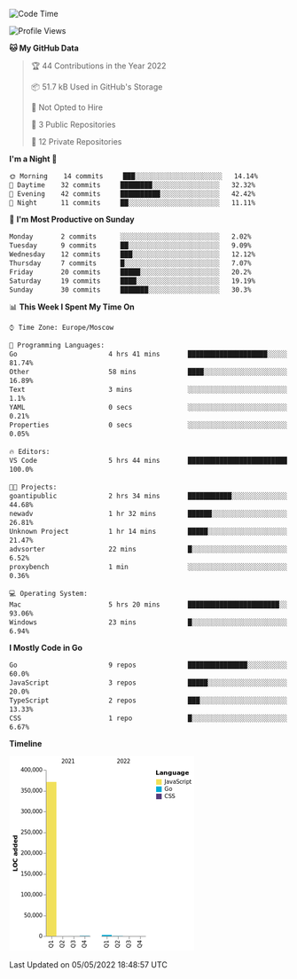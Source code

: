 <!--START_SECTION:waka-->
![Code Time](http://img.shields.io/badge/Code%20Time-293%20hrs%203%20mins-blue)

![Profile Views](http://img.shields.io/badge/Profile%20Views-0-blue)

**🐱 My GitHub Data** 

> 🏆 44 Contributions in the Year 2022
 > 
> 📦 51.7 kB Used in GitHub's Storage 
 > 
> 🚫 Not Opted to Hire
 > 
> 📜 3 Public Repositories 
 > 
> 🔑 12 Private Repositories  
 > 
**I'm a Night 🦉** 

```text
🌞 Morning    14 commits     ███░░░░░░░░░░░░░░░░░░░░░░   14.14% 
🌆 Daytime    32 commits     ████████░░░░░░░░░░░░░░░░░   32.32% 
🌃 Evening    42 commits     ██████████░░░░░░░░░░░░░░░   42.42% 
🌙 Night      11 commits     ██░░░░░░░░░░░░░░░░░░░░░░░   11.11%

```
📅 **I'm Most Productive on Sunday** 

```text
Monday       2 commits      ░░░░░░░░░░░░░░░░░░░░░░░░░   2.02% 
Tuesday      9 commits      ██░░░░░░░░░░░░░░░░░░░░░░░   9.09% 
Wednesday    12 commits     ███░░░░░░░░░░░░░░░░░░░░░░   12.12% 
Thursday     7 commits      █░░░░░░░░░░░░░░░░░░░░░░░░   7.07% 
Friday       20 commits     █████░░░░░░░░░░░░░░░░░░░░   20.2% 
Saturday     19 commits     ████░░░░░░░░░░░░░░░░░░░░░   19.19% 
Sunday       30 commits     ███████░░░░░░░░░░░░░░░░░░   30.3%

```


📊 **This Week I Spent My Time On** 

```text
⌚︎ Time Zone: Europe/Moscow

💬 Programming Languages: 
Go                       4 hrs 41 mins       ████████████████████░░░░░   81.74% 
Other                    58 mins             ████░░░░░░░░░░░░░░░░░░░░░   16.89% 
Text                     3 mins              ░░░░░░░░░░░░░░░░░░░░░░░░░   1.1% 
YAML                     0 secs              ░░░░░░░░░░░░░░░░░░░░░░░░░   0.21% 
Properties               0 secs              ░░░░░░░░░░░░░░░░░░░░░░░░░   0.05%

🔥 Editors: 
VS Code                  5 hrs 44 mins       █████████████████████████   100.0%

🐱‍💻 Projects: 
goantipublic             2 hrs 34 mins       ███████████░░░░░░░░░░░░░░   44.68% 
newadv                   1 hr 32 mins        ██████░░░░░░░░░░░░░░░░░░░   26.81% 
Unknown Project          1 hr 14 mins        █████░░░░░░░░░░░░░░░░░░░░   21.47% 
advsorter                22 mins             █░░░░░░░░░░░░░░░░░░░░░░░░   6.52% 
proxybench               1 min               ░░░░░░░░░░░░░░░░░░░░░░░░░   0.36%

💻 Operating System: 
Mac                      5 hrs 20 mins       ███████████████████████░░   93.06% 
Windows                  23 mins             █░░░░░░░░░░░░░░░░░░░░░░░░   6.94%

```

**I Mostly Code in Go** 

```text
Go                       9 repos             ███████████████░░░░░░░░░░   60.0% 
JavaScript               3 repos             █████░░░░░░░░░░░░░░░░░░░░   20.0% 
TypeScript               2 repos             ███░░░░░░░░░░░░░░░░░░░░░░   13.33% 
CSS                      1 repo              █░░░░░░░░░░░░░░░░░░░░░░░░   6.67%

```


**Timeline**

![Chart not found](https://raw.githubusercontent.com/jeezft/jeezft/main/charts/bar_graph.png) 


 Last Updated on 05/05/2022 18:48:57 UTC
<!--END_SECTION:waka-->
